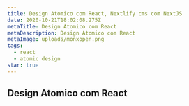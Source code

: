```yaml
---
title: Design Atomico com React, Nextlify cms com NextJS
date: 2020-10-21T18:02:08.275Z
metaTitle: Design Atomico com React
metaDescription: Design Atomico com React
metaImage: uploads/monxopen.png
tags:
  - react
  - atomic design
star: true
---
```

## Design Atomico com React